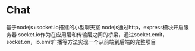 # Chat
基于nodejs+socket.io搭建的小型聊天室
nodejs通过http，express模块开启服务器
socket.io作为在应用层和传输层之间的桥梁，通过socket.emit，socket.on，io.emit广播等方法实现一个从前端到后端的完整项目
